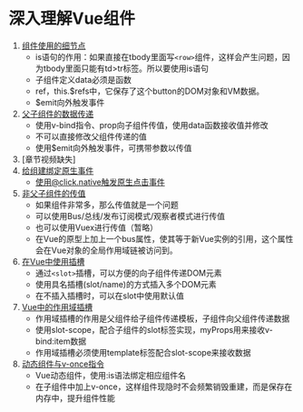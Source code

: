 # 深入理解Vue组件

1. [组件使用的细节点](index.0.html)
    * is语句的作用：如果直接在tbody里面写`<row>`组件，这样会产生问题，因为tbody里面只能有td>tr标签。所以要使用is语句
    * 子组件定义data必须是函数
    * ref，this.$refs中，它保存了这个button的DOM对象和VM数据。
    * $emit向外触发事件
2. [父子组件的数据传递](index.1.html)
    * 使用v-bind指令、prop向子组件传值，使用data函数接收值并修改
    * 不可以直接修改父组件传递的值
    * 使用$emit向外触发事件，可携带参数以传值
3. [章节视频缺失]
4. [给组建绑定原生事件](index.3.html)
    * 使用@click.native触发原生点击事件
5. [非父子组件的传值](index.4.html)
    * 如果组件非常多，那么传值就是一个问题
    * 可以使用Bus/总线/发布订阅模式/观察者模式进行传值
    * 也可以使用Vuex进行传值（暂略）
    * 在Vue的原型上加上一个bus属性，使其等于新Vue实例的引用，这个属性会在Vue对象的全局作用域链被访问到。
6. [在Vue中使用插槽](index.5.html)
    * 通过`<slot>`插槽，可以方便的向子组件传递DOM元素
    * 使用具名插槽(slot/name)的方式插入多个DOM元素
    * 在不插入插槽时，可以在slot中使用默认值
7. [Vue中的作用域插槽](index.6.html)
    * 作用域插槽的作用是父组件给子组件传递模板，子组件向父组件传递数据
    * 使用slot-scope，配合子组件的slot标签实现，myProps用来接收v-bind:item数据
    * 作用域插槽必须使用template标签配合slot-scope来接收数据
8. [动态组件与v-once指令](index.7.html)
    * Vue动态组件，使用:is语法绑定相应组件名
    * 在子组件中加上v-once，这样组件现隐时不会频繁销毁重建，而是保存在内存中，提升组件性能
